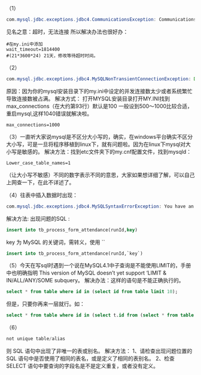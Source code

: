 （1）

```java
com.mysql.jdbc.exceptions.jdbc4.CommunicationsException: Communications link failure
```

见名之意：超时，无法连接
所以解决办法也很好办：

``` properties
#在my.ini中添加
wait_timeout=1814400
#(21*3600*24) 21天，修改等待超时时间。
```

（2）

```java
com.mysql.jdbc.exceptions.jdbc4.MySQLNonTransientConnectionException: Data source rejected establishment of connection, message from server: "Too many connections"
```

原因：因为你的mysql安装目录下的my.ini中设定的并发连接数太少或者系统繁忙导致连接数被占满。
解决方式： 
打开MYSQL安装目录打开MY.INI找到max_connections（在大约第93行）默认是100 一般设到500～1000比较合适，重启mysql,这样1040错误就解决啦。 

```properties
max_connections=1000
```

（3）一直听大家说mysql是不区分大小写的，确实，在windows平台确实不区分大小写，可是一旦将程序移植到linux下，就有问题啦。因为在linux下mysql对大小写是敏感的。
  解决方法：找到etc文件夹下的my.cnf配置文件，找到mysqld：

```properties
Lower_case_table_names=1
```

​    （让大小写不敏感）不同的数字表示不同的意思，大家如果想详细了解，可以自己上网查一下，在此不详述了。

（4）往表中插入数据时出现：

```java
com.mysql.jdbc.exceptions.jdbc4.MySQLSyntaxErrorException: You have an error in your SQL syntax; check the manual that corresponds to your MySQL server version for the right syntax to use near '£¬photo_url='photos/non.gif', phone='013901290001', id_type='?¨ª???¡è', id_num='' at line 1，
```

 解决方法: 出现问题的SQL : 

```sql
insert into tb_process_form_attendance(runId,key)
```

key 为 MySQL 的关键词，需转义，使用 ``

```sql
insert into tb_process_form_attendance(runId,`key`)
```

（5）今天在写sql时遇到一个说在MySQL4.1中子查询是不能使用LIMIT的，手册中也明确指明 This version of MySQL doesn’t yet support ‘LIMIT & IN/ALL/ANY/SOME subquery。
解决办法：这样的语句是不能正确执行的。 

```sql
select * from table where id in (select id from table limit 10);
```

但是，只要你再来一层就行。如：

```sql
select * from table where id in (select t.id from (select * from table limit 10)as t)
```

（6）

```java
not unique table/alias 
```

则 SQL 语句中出现了非唯一的表或别名。
解决方法：
1、请检查出现问题位置的 SQL 语句中是否使用了相同的表名，或是定义了相同的表别名。
2、检查 SELECT 语句中要查询的字段名是不是定义重复，或者没有定义。